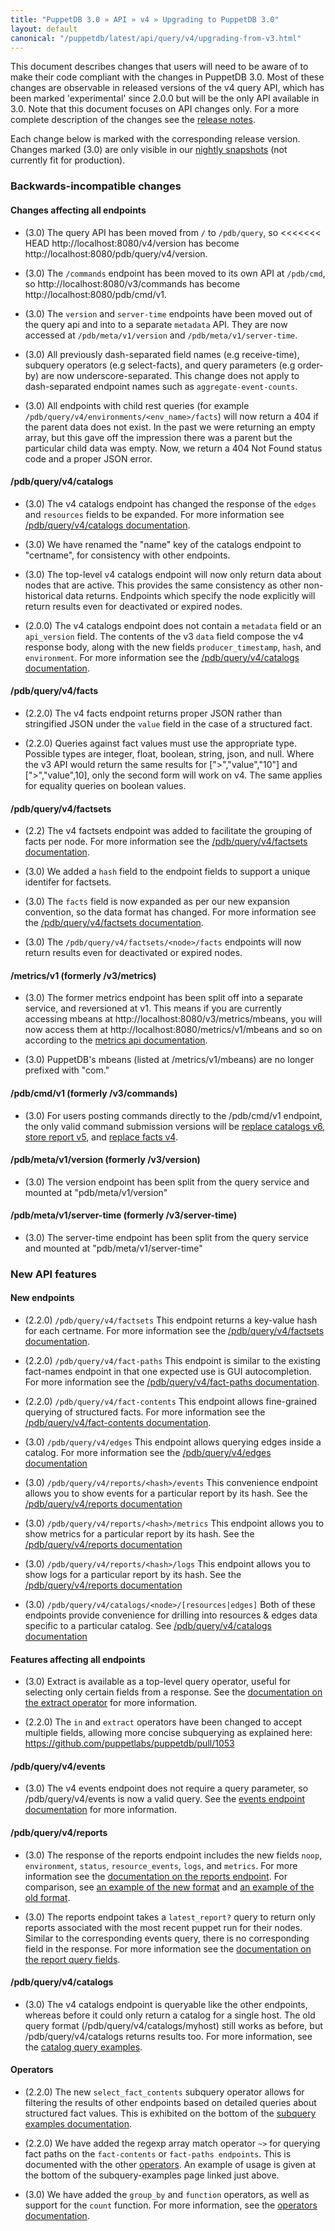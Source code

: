 ```yaml
---
title: "PuppetDB 3.0 » API » v4 » Upgrading to PuppetDB 3.0"
layout: default
canonical: "/puppetdb/latest/api/query/v4/upgrading-from-v3.html"
---
```


This document describes changes that users will need to be aware of
to make their code compliant with the changes in PuppetDB 3.0. Most of these
changes are observable in released versions of the v4 query API, which has been marked 'experimental' since
2.0.0 but will be the only API available in 3.0. Note that this document
focuses on API changes only. For a more complete description of the changes see
the [release notes](https://docs.puppetlabs.com/puppetdb/latest/release_notes.html).

Each change below is marked with the corresponding release version. Changes marked (3.0) are only visible in our [nightly snapshots](http://nightlies.puppetlabs.com/puppetdb/) (not currently fit for production).

### Backwards-incompatible changes

#### Changes affecting all endpoints

* (3.0) The query API has been moved from `/` to `/pdb/query`, so
<<<<<<< HEAD
  http://localhost:8080/v4/version has become
  http://localhost:8080/pdb/query/v4/version.
  
* (3.0) The `/commands` endpoint has been moved to its own API at `/pdb/cmd`, so
  http://localhost:8080/v3/commands has become
  http://localhost:8080/pdb/cmd/v1.

* (3.0) The `version` and `server-time` endpoints have been moved out of the
  query api and into to a separate `metadata` API. They are now accessed at
  `/pdb/meta/v1/version` and `/pdb/meta/v1/server-time`.

* (3.0) All previously dash-separated field names (e.g receive-time), subquery
  operators (e.g select-facts), and query parameters (e.g order-by) are now
  underscore-separated. This change does not apply to dash-separated endpoint
  names such as `aggregate-event-counts`.

* (3.0) All endpoints with child rest queries (for example `/pdb/query/v4/environments/<env_name>/facts`)
  will now return a 404 if the parent data does not exist. In the past we were
  returning an empty array, but this gave off the impression there was a parent
  but the particular child data was empty. Now, we return a 404 Not Found status
  code and a proper JSON error.

#### /pdb/query/v4/catalogs

* (3.0) The v4 catalogs endpoint has changed the response of the
  `edges` and `resources` fields to be expanded. For more information
  see [/pdb/query/v4/catalogs documentation](./catalogs.html).

* (3.0) We have renamed the "name" key of the catalogs endpoint to "certname", for
  consistency with other endpoints.

* (3.0) The top-level v4 catalogs endpoint will now only return data about nodes
  that are active. This provides the same consistency as other non-historical
  data returns. Endpoints which specify the node explicitly will return results
  even for deactivated or expired nodes.

* (2.0.0) The v4 catalogs endpoint does not contain a `metadata` field
  or an `api_version` field. The contents of the v3 `data` field
  compose the v4 response body, along with the new fields
  `producer_timestamp`, `hash`, and `environment`. For more
  information see the
  [/pdb/query/v4/catalogs documentation](https://docs.puppetlabs.com/puppetdb/master/api/query/v4/catalogs.html).

#### /pdb/query/v4/facts

* (2.2.0) The v4 facts endpoint returns proper JSON rather than stringified JSON
  under the `value` field in the case of a structured fact.

* (2.2.0) Queries against fact values must use the appropriate type. Possible types are integer, float, boolean, string, json, and null. Where the v3 API would return the same results for [">","value","10"] and [">","value",10], only the second form will work on v4. The same applies for equality queries on boolean values.

#### /pdb/query/v4/factsets

* (2.2) The v4 factsets endpoint was added to facilitate the grouping
  of facts per node. For more information see the
  [/pdb/query/v4/factsets documentation](./api/query/v4/factsets.html).

* (3.0) We added a `hash` field to the endpoint fields to support a unique identifer for factsets.

* (3.0) The `facts` field is now expanded as per our new expansion
  convention, so the data format has changed. For more information see
  the [/pdb/query/v4/factsets documentation](./api/query/v4/factsets.html).

* (3.0) The `/pdb/query/v4/factsets/<node>/facts` endpoints will now
  return results even for deactivated or expired nodes.

#### /metrics/v1 (formerly /v3/metrics)

* (3.0) The former metrics endpoint has been split off into a separate service, and
  reversioned at v1. This means if you are currently accessing mbeans at
  http://localhost:8080/v3/metrics/mbeans, you will now access them at
  http://localhost:8080/metrics/v1/mbeans and so on according to the [metrics api documentation](https://docs.puppetlabs.com/puppetdb/master/api/metrics/v1/index.html).

* (3.0) PuppetDB's mbeans (listed at /metrics/v1/mbeans) are no longer prefixed with
  "com."

#### /pdb/cmd/v1 (formerly /v3/commands)

  * (3.0) For users posting commands directly to the
    /pdb/cmd/v1 endpoint, the only valid command submission
    versions will be
    [replace catalogs v6](https://docs.puppetlabs.com/puppetdb/master/api/wire_format/catalog_format_v6.html),
    [store report v5](https://docs.puppetlabs.com/puppetdb/master/api/wire_format/report_format_v5.html),
    and [replace facts v4](https://docs.puppetlabs.com/puppetdb/master/api/wire_format/facts_format_v4.html).

#### /pdb/meta/v1/version (formerly /v3/version)
* (3.0) The version endpoint has been split from the query service and mounted
  at "pdb/meta/v1/version"

#### /pdb/meta/v1/server-time (formerly /v3/server-time)
* (3.0) The server-time endpoint has been split from the query service and mounted
  at "pdb/meta/v1/server-time"

### New API features

#### New endpoints

* (2.2.0) `/pdb/query/v4/factsets` This endpoint returns a key-value
  hash for each certname.  For more information see the
  [/pdb/query/v4/factsets documentation](https://docs.puppetlabs.com/puppetdb/master/api/query/v4/factsets.html#response-format).

* (2.2.0) `/pdb/query/v4/fact-paths` This endpoint is similar to the
  existing fact-names endpoint in that one expected use is GUI
  autocompletion. For more information see the
  [/pdb/query/v4/fact-paths documentation](https://docs.puppetlabs.com/puppetdb/master/api/query/v4/fact-paths.html).

* (2.2.0) `/pdb/query/v4/fact-contents` This endpoint allows
  fine-grained querying of structured facts. For more information see
  the [/pdb/query/v4/fact-contents documentation](https://docs.puppetlabs.com/puppetdb/master/api/query/v4/fact-contents.html).

* (3.0) `/pdb/query/v4/edges` This endpoint allows querying edges
  inside a catalog. For more information see the
  [/pdb/query/v4/edges documentation](./edges.html)

* (3.0) `/pdb/query/v4/reports/<hash>/events` This convenience
  endpoint allows you to show events for a particular report by its
  hash. See the [/pdb/query/v4/reports documentation](./reports.html)

* (3.0) `/pdb/query/v4/reports/<hash>/metrics` This endpoint allows
  you to show metrics for a particular report by its hash. See the
  [/pdb/query/v4/reports documentation](./reports.html)

* (3.0) `/pdb/query/v4/reports/<hash>/logs` This endpoint allows you
  to show logs for a particular report by its hash. See the
  [/pdb/query/v4/reports documentation](./reports.html)

* (3.0) `/pdb/query/v4/catalogs/<node>/[resources|edges]` Both of
  these endpoints provide convenience for drilling into resources &
  edges data specific to a particular catalog. See
  [/pdb/query/v4/catalogs documentation](./catalogs)

#### Features affecting all endpoints

* (3.0) Extract is available as a top-level query operator, useful for selecting only
  certain fields from a response. See the [documentation on the extract operator](https://docs.puppetlabs.com/puppetdb/master/api/query/v4/operators.html#extract) for more information.

* (2.2.0) The `in` and `extract` operators have been changed to accept multiple fields,
  allowing more concise subquerying as explained here:
  <https://github.com/puppetlabs/puppetdb/pull/1053>

#### /pdb/query/v4/events

* (3.0) The v4 events endpoint does not require a query parameter, so
  /pdb/query/v4/events is now a valid query. See the
  [events endpoint documentation](https://docs.puppetlabs.com/puppetdb/master/api/query/v4/events.html#get-v4events)
  for more information.

#### /pdb/query/v4/reports

* (3.0) The response of the reports endpoint includes the new fields `noop`,
  `environment`, `status`, `resource_events`, `logs`, and `metrics`.  For more information see the [documentation on the reports endpoint](https://docs.puppetlabs.com/puppetdb/master/api/query/v4/reports.html). For comparison, see [an example of the new format](https://docs.puppetlabs.com/puppetdb/master/api/query/v4/reports.html#examples) and [an example of the old format](https://docs.puppetlabs.com/puppetdb/latest/api/query/v3/reports.html#response-format).

* (3.0) The reports endpoint takes a `latest_report?` query to return only reports
  associated with the most recent puppet run for their nodes. Similar to the
  corresponding events query, there is no corresponding field in the response.
  For more information see the [documentation on the report query fields](https://docs.puppetlabs.com/puppetdb/master/api/query/v4/reports.html#query-fields).

#### /pdb/query/v4/catalogs

* (3.0) The v4 catalogs endpoint is queryable like the other
  endpoints, whereas before it could only return a catalog for a
  single host. The old query format (/pdb/query/v4/catalogs/myhost)
  still works as before, but /pdb/query/v4/catalogs returns results
  too. For more information, see the
  [catalog query examples](https://docs.puppetlabs.com/puppetdb/master/api/query/v4/catalogs.html#examples).


#### Operators

* (2.2.0) The new `select_fact_contents` subquery operator allows for filtering the
  results of other endpoints based on detailed queries about structured fact
  values. This is exhibited on the bottom of the [subquery examples documentation](https://docs.puppetlabs.com/puppetdb/master/api/query/v4/operators.html#subquery-examples).

* (2.2.0) We have added the regexp array match operator `~>` for querying fact paths on
  the `fact-contents` or `fact-paths endpoints`. This is documented with the other [operators](https://docs.puppetlabs.com/puppetdb/master/api/query/v4/operators.html#regexp-array-match).
  An example of usage is given at the bottom of the subquery-examples page
  linked just above.

* (3.0) We have added the `group_by` and `function` operators, as well as
  support for the `count` function. For more information, see the [operators documentation](https://docs.puppetlabs.com/puppetdb/master/api/query/v4/operators.html#function).

